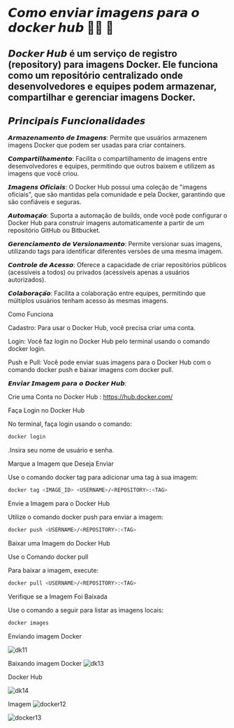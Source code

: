 # 𝘾𝙤𝙢𝙤 𝙚𝙣𝙫𝙞𝙖𝙧 𝙞𝙢𝙖𝙜𝙚𝙣𝙨 𝙥𝙖𝙧𝙖 𝙤 𝙙𝙤𝙘𝙠𝙚𝙧 𝙝𝙪𝙗 🧑‍💻 🐋 

## 𝘿𝙤𝙘𝙠𝙚𝙧 𝙃𝙪𝙗 é um serviço de registro (repository) para imagens Docker. Ele funciona como um repositório centralizado onde desenvolvedores e equipes podem armazenar, compartilhar e gerenciar imagens Docker.

## 𝙋𝙧𝙞𝙣𝙘𝙞𝙥𝙖𝙞𝙨 𝙁𝙪𝙣𝙘𝙞𝙤𝙣𝙖𝙡𝙞𝙙𝙖𝙙𝙚𝙨

𝘼𝙧𝙢𝙖𝙯𝙚𝙣𝙖𝙢𝙚𝙣𝙩𝙤 𝙙𝙚 𝙄𝙢𝙖𝙜𝙚𝙣𝙨:
Permite que usuários armazenem imagens Docker que podem ser usadas para criar containers.

𝘾𝙤𝙢𝙥𝙖𝙧𝙩𝙞𝙡𝙝𝙖𝙢𝙚𝙣𝙩𝙤: Facilita o compartilhamento de imagens entre desenvolvedores e equipes, permitindo que outros baixem e utilizem as imagens que você criou.

𝙄𝙢𝙖𝙜𝙚𝙣𝙨 𝙊𝙛𝙞𝙘𝙞𝙖𝙞𝙨: O Docker Hub possui uma coleção de "imagens oficiais", que são mantidas pela comunidade e pela Docker, garantindo que são confiáveis e seguras.

𝘼𝙪𝙩𝙤𝙢𝙖𝙘̧𝙖̃𝙤: Suporta a automação de builds, onde você pode configurar o Docker Hub para construir imagens automaticamente a partir de um repositório GitHub ou Bitbucket.

𝙂𝙚𝙧𝙚𝙣𝙘𝙞𝙖𝙢𝙚𝙣𝙩𝙤 𝙙𝙚 𝙑𝙚𝙧𝙨𝙞𝙤𝙣𝙖𝙢𝙚𝙣𝙩𝙤: Permite versionar suas imagens, utilizando tags para identificar diferentes versões de uma mesma imagem.

𝘾𝙤𝙣𝙩𝙧𝙤𝙡𝙚 𝙙𝙚 𝘼𝙘𝙚𝙨𝙨𝙤: Oferece a capacidade de criar repositórios públicos (acessíveis a todos) ou privados (acessíveis apenas a usuários autorizados).

𝘾𝙤𝙡𝙖𝙗𝙤𝙧𝙖𝙘̧𝙖̃𝙤: Facilita a colaboração entre equipes, permitindo que múltiplos usuários tenham acesso às mesmas imagens.

Como Funciona

Cadastro: Para usar o Docker Hub, você precisa criar uma conta.



Login: Você faz login no Docker Hub pelo terminal usando o comando docker login.



Push e Pull: Você pode enviar suas imagens para o Docker Hub com o comando docker push e baixar imagens com docker pull.

𝙀𝙣𝙫𝙞𝙖𝙧  𝙄𝙢𝙖𝙜𝙚𝙢 𝙥𝙖𝙧𝙖 𝙤 𝘿𝙤𝙘𝙠𝙚𝙧 𝙃𝙪𝙗:

Crie uma Conta no Docker Hub  : https://hub.docker.com/

Faça Login no Docker Hub

No terminal, faça login usando o comando:
```bash
docker login
```
.Insira seu nome de usuário e senha.

Marque a Imagem que Deseja Enviar

Use o comando docker tag para adicionar uma tag à sua imagem:
```bash
docker tag <IMAGE_ID> <USERNAME>/<REPOSITORY>:<TAG>
```
Envie a Imagem para o Docker Hub

Utilize o comando docker push para enviar a imagem:
```bash
docker push <USERNAME>/<REPOSITORY>:<TAG>
```
Baixar uma Imagem do Docker Hub

Use o Comando docker pull

Para baixar a imagem, execute:
```bash
docker pull <USERNAME>/<REPOSITORY>:<TAG>
```
Verifique se a Imagem Foi Baixada

Use o comando a seguir para listar as imagens locais:
```bash
docker images
```
Enviando  imagem Docker 

![dk11](https://github.com/user-attachments/assets/cc9509ab-42fc-4aa0-8152-2fa7f305044c)



Baixando imagem Docker
![dk13](https://github.com/user-attachments/assets/3bc0e5b7-ee6e-46eb-9820-5edf1708fe14)



Docker Hub

![dk14](https://github.com/user-attachments/assets/ad340d6f-7c99-45c9-b87e-6ecd084e5427)


Imagem 
![docker12](https://github.com/user-attachments/assets/389501e7-10d2-4975-b263-1cba7113dd1f)

![docker13](https://github.com/user-attachments/assets/dd8198c5-30c3-4ca3-b81e-1935309503f5)

